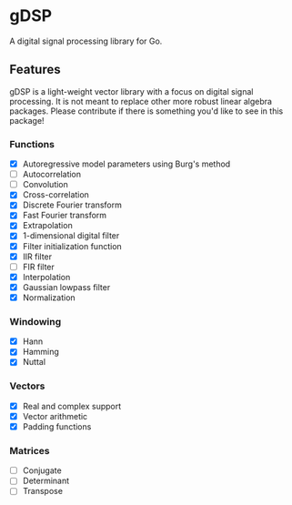 # gDSP
A digital signal processing library for Go.

## Features
gDSP is a light-weight vector library with a focus on digital signal processing. It is not meant to replace other more robust linear algebra packages. Please contribute if there is something you'd like to see in this package!

### Functions
- [x] Autoregressive model parameters using Burg's method
- [ ] Autocorrelation
- [ ] Convolution
- [x] Cross-correlation
- [x] Discrete Fourier transform
- [x] Fast Fourier transform
- [x] Extrapolation
- [x] 1-dimensional digital filter
- [x] Filter initialization function
- [x] IIR filter
- [ ] FIR filter
- [x] Interpolation
- [x] Gaussian lowpass filter
- [x] Normalization

### Windowing
- [x] Hann
- [x] Hamming
- [x] Nuttal

### Vectors
- [x] Real and complex support
- [x] Vector arithmetic
- [x] Padding functions

### Matrices
- [ ] Conjugate
- [ ] Determinant
- [ ] Transpose
